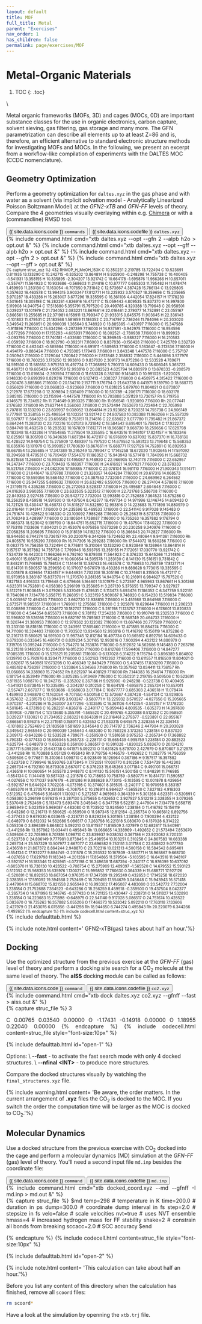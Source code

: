 ```yaml
---
layout: default
title: MOF
full_title: Metal 
parent: "Exercises"
nav_order: 1
has_children: false
permalink: page/exercises/MOF
---
```

# Metal-Organic Materials
1. TOC
{: .toc}

\\

Metal organic frameworks (MOFs, 3D) and cages (MOCs, 0D) are important substance classes for the use in organic electronics, carbon capture, solvent sieving, gas filtering, gas storage and many more.
The GFN parametrization can describe all elements up to at least Z=86 and is, therefore, an efficient alternative to standard electronic structure methods for investigating MOFs and MOCs.
In the following, we present an excerpt from a workflow-like compilation of experiments with the DALTES MOC (CCDC nomenclature).

## Geometry Optimization

Perform a geometry optimization for `daltes.xyz` in the gas phase and with water as a solvent (via implicit solvation model - Analytically Linearized Poisson Boltzmann Model) at the *GFN2-xTB*
and *GFN-FF* levels of theory. 
Compare the 4 geometries visually overlaying within e.g. [Chimera](https://www.cgl.ucsf.edu/chimera/) or with a (commandline) RMSD tool.


<div class="tab card">
  <button class="tablinks tab-1-1" onclick="openTabId(event, 'command', 'tab-1-1')" id="defaultOpen">{{ site.data.icons.code }} <code>commands</code></button>
  <button class="tablinks tab-1-1" onclick="openTabId(event, 'struc', 'tab-1-1')">{{ site.data.icons.codefile }}  <code>daltes.xyz</code></button>
</div>
<!-- Tab content -->
<div id="command" class="tabcontent tab-1-1" style="text-align:justify">
{% include command.html cmd="xtb daltes.xyz --opt --gfn 2 --alpb h2o > opt.out &" %}
{% include command.html cmd="xtb daltes.xyz --opt --gff --alpb h2o > opt.out &" %}
{% include command.html cmd="xtb daltes.xyz --opt --gfn 2 > opt.out &" %}
{% include command.html cmd="xtb daltes.xyz --opt --gff > opt.out &" %}


</div>

<div id="struc" class="tabcontent tab-1-1" style="font-size:10px">
{% capture struc_xyz %}
432
RhMOP_H_MeOH_153K
C      10.350231    2.219785   13.722494
C      10.523691    0.811935   13.133290
C      10.242715   -0.335202   13.864814
H       9.925900   -0.248298   14.755738
C      10.400405   -1.541931   13.358155
H      10.335895   -2.304207   13.921742
C      10.664178   -1.695876   11.966266
H      10.657011   -2.557471   11.564923
C      10.933686   -0.568603   11.214816
C      10.877777    0.685303   11.795482
H      11.078474    1.459993   11.283130
C      11.163054   -0.707650    9.731842
C      12.573667    4.387428   15.786134
C      13.929805    4.357632   16.463578
C      13.994315    3.903247   17.812771
H      13.225932    3.570527   18.259656
C      15.205665    3.970287   18.433286
H      15.263007    3.677296   19.335595
C      16.361106    4.442054   17.824157
H      17.178230    4.501645   18.305198
C      16.282261    4.826916   16.472117
C      15.059443    4.809535   15.837370
H      14.997800    5.119908   14.940754
C      17.513680    5.355791   15.797520
C      20.499765    4.320388   13.719648
C      20.958501    3.029237   13.101979
C      21.734052    2.083221   13.867661
H      22.016461    2.279377   14.752891
C      22.055167    0.866561   13.255685
H      22.371981    0.158911   13.799347
C      21.933315    0.645575   11.903645
H      22.336143   -0.101802   11.479531
C      21.183568    1.581659   11.186352
C      20.714797    2.736246   11.784096
H      20.203020    3.349542   11.266051
C      20.990039    1.365640    9.748920
C      13.885365   -1.430197    7.116000
C      15.347586   -1.911896    7.116000
C      15.634296   -3.297399    7.116000
H      14.937591   -3.942975    7.116000
C      16.954596   -3.677296    7.116000
H      17.155293   -4.605931    7.116000
C      18.002521   -2.780939    7.116000
H      18.899923   -3.093795    7.116000
C      17.740181   -1.432680    7.116000
C      16.396945   -0.988227    7.116000
H      16.210583   -0.059592    7.116000
C      18.902790   -0.392311    7.116000
C       8.837836   -0.156428    7.116000
C       7.425789    0.332720    7.116000
C       6.462443   -0.585984    7.116000
H       6.691811   -1.509653    7.116000
C       5.163647   -0.213536    7.116000
H       4.494179   -0.886424    7.116000
C       4.755085    1.179416    7.116000
H       3.843348    1.447578    7.116000
C       5.757137    2.050943    7.116000
C       7.129044    1.700842    7.116000
H       7.812848    2.358832    7.116000
C       5.446056    3.577976    7.116000
O      10.760226    3.173250   12.993816
O       9.837020    2.309173   14.875286
O      12.533528    4.789671   14.591500
O      11.581650    3.975253   16.497734
O      17.368892    5.790313   14.609433
O      18.606045    5.365723   16.460731
O      19.665439    4.995759   12.993816
O      20.882523    4.625794   14.880979
O      13.670333   -0.208570    7.116000
O      13.016634   -2.393594    7.116000
O      11.653328    0.350100    9.145483
O      10.991028   -1.820025    9.148330
O       9.699399    0.829316    7.116000
O       9.127413   -1.338327    7.116000
O       6.450975    4.315422    7.116000
O       4.250476    3.885866    7.116000
O      20.134210    2.157711    9.176794
O      21.643738    0.441971    9.139790
O      18.568773    0.856629    7.116000
O      20.066833   -0.923669    7.116000
O      11.631825    5.879700   11.804021
O       8.870807    3.212978   17.673298
O      12.309894    2.639409    7.116000
O      10.510789   -4.206171    7.116000
O      18.603178    3.985185    7.116000
O      23.115994   -1.447578    7.116000
Rh     10.703888    5.051129   13.736157
Rh      9.719756    4.146579   15.724652
Rh     11.704649    0.390325    7.116000
Rh     11.056541   -1.920090    7.116000
Rh     20.077441    2.176582    7.116000
Rh     21.637144    0.356060    7.116000
C      21.573494    7.853670   13.722494
C      22.705998    8.707816   13.133290
C      23.839937    9.038052   13.864814
H      23.923082    8.720231   14.755738
C      24.806149    9.777981   13.358155
H      25.498554   10.103251   13.921742
C      24.807583   10.083388   11.966266
H      25.557329   10.507977   11.564923
C      23.696582    9.753151   11.214816
C      22.638622    9.077780   11.795482
H      21.867372    8.864244   11.283130
C      23.702316   10.021313    9.731842
C      18.584542    8.695401   15.786134
C      17.932277    9.884749   16.463578
C      18.293532   10.167809   17.812771
H      18.965867    9.668730   18.259656
C      17.629798   11.183348   18.433286
H      17.854865   11.379504   19.335595
C      16.643516   11.948107   17.824157
H      16.183346   12.625961   18.305198
C      16.349638   11.687394   16.472117
C      16.976099   10.637092   15.837370
H      16.738130   10.428522   14.940754
C      15.275909   12.489397   15.797520
C      14.679552   15.593123   13.719648
C      15.568353   16.635976   13.101979
C      15.999852   17.780630   13.867661
H      15.688771   17.927126   14.752891
C      16.892953   18.667054   13.255685
H      17.347389   19.295249   13.799347
C      17.145258   18.672020   11.903645
H      17.591092   19.394568   11.479531
C      16.709459   17.554679   11.186352
C      15.943943   16.571418   11.784096
H      15.668702   15.821558   11.266051
C      16.993302   17.495087    9.748920
C      22.966905   12.740178    7.116000
C      22.652957   14.247347    7.116000
C      23.709483   15.188397    7.116000
H      24.616921   14.907821    7.116000
C      23.378333   16.521758    7.116000
H      24.082206   17.159885    7.116000
C      22.078104   16.981110    7.116000
H      21.900343   17.914711    7.116000
C      21.041647   16.079788    7.116000
C      21.328357   14.694284    7.116000
H      20.617316   14.068573    7.116000
C      19.559356   16.566452    7.116000
C      24.387553    7.732004    7.116000
C      24.669962    6.264562    7.116000
C      25.947255    5.889632    7.116000
H      26.632492    6.550105    7.116000
C      26.274104    4.578618    7.116000
H      27.191576    4.335286    7.116000
C      25.272053    3.528317    7.116000
H      25.495687    2.604648    7.116000
C      24.016263    3.960355    7.116000
C      23.633505    5.323512    7.116000
H      22.721768    5.586708    7.116000
C      22.849353    2.927435    7.116000
O      20.542772    7.732004   12.993816
O      21.752688    7.364523   14.875286
O      18.256259    8.459518   14.591500
O      19.437504    8.042377   16.497734
O      14.971996   12.146745   14.609433
O      14.721125   13.430447   16.460731
O      14.511827   14.532890   12.993816
O      14.223683   15.771898   14.880979
O      22.016461   11.943141    7.116000
O      24.235596   12.469533    7.116000
O      22.541140    9.917028    9.145483
O      24.751674   10.428522    9.148330
O      23.103092    7.985268    7.116000
O      25.266319    8.573735    7.116000
O      21.708248    3.428997    7.116000
O      23.180504    1.738087    7.116000
O      16.735263   16.357882    9.176794
O      17.466373   18.523042    9.139790
O      18.644751   15.652715    7.116000
O      19.437504   17.840222    7.116000
O      17.763118    7.133606   11.804021
O      21.453076    6.075856   17.673298
O      20.230258    9.340976    7.116000
O      27.058256   11.205695    7.116000
O      15.918139   14.118232    7.116000
O      18.366643   20.742827    7.116000
Rh     18.944650    6.744274   13.736157
Rh     20.220079    6.344266   15.724652
Rh     22.480644    9.941361    7.116000
Rh     24.805576   10.535290    7.116000
Rh     16.747305   16.299283    7.116000
Rh     17.544072   18.560286    7.116000
C      11.082775   14.756359   13.722494
C       9.776811   15.310064   13.133290
C       8.923849   16.126964   13.864814
H       9.157517   16.357882   14.755738
C       7.799946   16.593765   13.358155
H       7.172051   17.030770   13.921742
C       7.534739   16.442303   11.966266
H       6.792160   16.879308   11.564923
C       8.376233   15.645266   11.214816
C       9.490101   15.066731   11.795482
H      10.060654   14.505578   11.283130
C       8.141130   15.516151    9.731842
C      11.848291   11.746985   15.786134
C      11.144418   10.587433   16.463578
C      10.718653   10.758759   17.812771
H      10.814701   11.590557   18.259656
C      10.171037    9.676179   18.433286
H       9.888628    9.773015   19.335595
C      10.001878    8.439654   17.824157
H       9.644924    7.702208   18.305198
C      10.374601    8.315505   16.472117
C      10.970958    9.383187   15.837370
H      11.270570    9.281385   14.940754
C      10.216911    6.984627   15.797520
C       7.827183    4.916303   13.719648
C       6.479646    5.164601   13.101979
C       5.272597    4.965963   13.867661
H       5.301268    4.623311   14.752891
C       4.058380    5.296199   13.255685
H       3.287130    5.375655   13.799347
C       3.927927    5.512219   11.903645
H       3.079265    5.537049   11.479531
C       5.113473    5.693476   11.186352
C       6.347759    5.522151   11.784096
H       7.134778    5.658715   11.266051
C       5.023159    5.969087    9.748920
C       6.154230   13.519834    7.116000
C       5.005957   12.494363    7.116000
C       3.662720   12.938816    7.116000
H       3.451988   13.864968    7.116000
C       2.673571   11.985351    7.116000
H       1.769001   12.275860    7.116000
C       2.925876   10.629644    7.116000
H       2.206233   10.008898    7.116000
C       4.224672   10.182707    7.116000
C       5.281198   11.123757    7.116000
H       6.178601   10.820833    7.116000
C       4.544354    8.655673    7.116000
C       9.781112   17.254238    7.116000
C      10.910749   18.232533    7.116000
C      10.596802   19.526166    7.116000
H       9.682197   19.789362    7.116000
C      11.568749   20.464733    7.116000
H      11.320744   21.380953    7.116000
C      12.979362   20.122082    7.116000
H      13.667466   20.777589    7.116000
C      13.233100   18.818516    7.116000
C      12.243951   17.805460    7.116000
H      12.471885   16.884274    7.116000
C      14.711090   18.324403    7.116000
O      11.703502   13.924560   12.993816
O      11.416792   15.156119   14.875286
O      12.216713   11.580625   14.591500
O      11.987345   12.812184   16.497734
O      10.665612    6.892756   14.609433
O       9.679330    6.033645   16.460731
O       8.829234    5.301165   12.993816
O       7.900294    4.432122   14.880979
O       7.319706   13.095244    7.116000
O       5.754270   14.753876    7.116000
O       8.812032   14.562686    9.145483
O       7.263798   16.221318    9.148330
O      10.204009   16.015230    7.116000
O       8.612768   17.594406    7.116000
O      14.847277   17.085395    7.116000
O      15.575521   19.205861    7.116000
O       6.137028    6.314222    9.176794
O       3.896389    5.864802    9.139790
O       5.792976    8.320471    7.116000
O       3.502163    7.913262    7.116000
O      13.611557   11.816509   11.804021
O      12.682617   15.540981   17.673298
O      10.466349   12.849429    7.116000
O       5.437455   17.830290    7.116000
O       8.485182    6.726397    7.116000
O       1.523864    5.534566    7.116000
Rh     13.357962   13.034411   13.736157
Rh     13.066665   14.338969   15.724652
Rh      8.821207   14.498129    7.116000
Rh      7.144383   16.214614    7.116000
Rh      6.181754    6.353949    7.116000
Rh      3.825285    5.913469    7.116000
C      10.350231    2.219785    0.509506
C      10.523691    0.811935    1.098710
C      10.242715   -0.335202    0.367186
H       9.925900   -0.248298   -0.523738
C      10.400405   -1.541931    0.873845
H      10.335895   -2.304207    0.310258
C      10.664178   -1.695876    2.265734
H      10.657011   -2.557471    2.667077
C      10.933686   -0.568603    3.017184
C      10.877777    0.685303    2.436518
H      11.078474    1.459993    2.948870
C      11.163054   -0.707650    4.500158
C      12.573667    4.387428   -1.554134
C      13.929805    4.357632   -2.231578
C      13.994315    3.903247   -3.580771
H      13.225932    3.570527   -4.027656
C      15.205665    3.970287   -4.201286
H      15.263007    3.677296   -5.103595
C      16.361106    4.442054   -3.592157
H      17.178230    4.501645   -4.073198
C      16.282261    4.826916   -2.240117
C      15.059443    4.809535   -1.605370
H      14.997800    5.119908   -0.708754
C      17.513680    5.355791   -1.565520
C      20.499765    4.320388    0.512352
C      20.958501    3.029237    1.130021
C      21.734052    2.083221    0.364339
H      22.016461    2.279377   -0.520891
C      22.055167    0.866561    0.976315
H      22.371981    0.158911    0.432653
C      21.933315    0.645575    2.328355
H      22.336143   -0.101802    2.752469
C      21.183568    1.581659    3.045648
C      20.714797    2.736246    2.447904
H      20.203020    3.349542    2.965949
C      20.990039    1.365640    4.483080
O      10.760226    3.173250    1.238184
O       9.837020    2.309173   -0.643286
O      12.533528    4.789671   -0.359500
O      11.581650    3.975253   -2.265734
O      17.368892    5.790313   -0.377433
O      18.606045    5.365723   -2.228731
O      19.665439    4.995759    1.238184
O      20.882523    4.625794   -0.648979
O      11.653328    0.350100    5.086517
O      10.991028   -1.820025    5.083670
O      20.134210    2.157711    5.055206
O      21.643738    0.441971    5.092210
O      11.631825    5.879700    2.427979
O       8.870807    3.212978   -3.441298
Rh     10.703888    5.051129    0.495843
Rh      9.719756    4.146579   -1.492652
C      11.082775   14.756359    0.509506
C       9.776811   15.310064    1.098710
C       8.923849   16.126964    0.367186
H       9.157517   16.357882   -0.523738
C       7.799946   16.593765    0.873845
H       7.172051   17.030770    0.310258
C       7.534739   16.442303    2.265734
H       6.792160   16.879308    2.667077
C       8.376233   15.645266    3.017184
C       9.490101   15.066731    2.436518
H      10.060654   14.505578    2.948870
C       8.141130   15.516151    4.500158
C      11.848291   11.746985   -1.554134
C      11.144418   10.587433   -2.231578
C      10.718653   10.758759   -3.580771
H      10.814701   11.590557   -4.027656
C      10.171037    9.676179   -4.201286
H       9.888628    9.773015   -5.103595
C      10.001878    8.439654   -3.592157
H       9.644924    7.702208   -4.073198
C      10.374601    8.315505   -2.240117
C      10.970958    9.383187   -1.605370
H      11.270570    9.281385   -0.708754
C      10.216911    6.984627   -1.565520
C       7.827183    4.916303    0.512352
C       6.479646    5.164601    1.130021
C       5.272597    4.965963    0.364339
H       5.301268    4.623311   -0.520891
C       4.058380    5.296199    0.976315
H       3.287130    5.375655    0.432653
C       3.927927    5.512219    2.328355
H       3.079265    5.537049    2.752469
C       5.113473    5.693476    3.045648
C       6.347759    5.522151    2.447904
H       7.134778    5.658715    2.965949
C       5.023159    5.969087    4.483080
O      11.703502   13.924560    1.238184
O      11.416792   15.156119   -0.643286
O      12.216713   11.580625   -0.359500
O      11.987345   12.812184   -2.265734
O      10.665612    6.892756   -0.377433
O       9.679330    6.033645   -2.228731
O       8.829234    5.301165    1.238184
O       7.900294    4.432122   -0.648979
O       8.812032   14.562686    5.086517
O       7.263798   16.221318    5.083670
O       6.137028    6.314222    5.055206
O       3.896389    5.864802    5.092210
O      13.611557   11.816509    2.427979
O      12.682617   15.540981   -3.441298
Rh     13.357962   13.034411    0.495843
Rh     13.066665   14.338969   -1.492652
C      21.573494    7.853670    0.509506
C      22.705998    8.707816    1.098710
C      23.839937    9.038052    0.367186
H      23.923082    8.720231   -0.523738
C      24.806149    9.777981    0.873845
H      25.498554   10.103251    0.310258
C      24.807583   10.083388    2.265734
H      25.557329   10.507977    2.667077
C      23.696582    9.753151    3.017184
C      22.638622    9.077780    2.436518
H      21.867372    8.864244    2.948870
C      23.702316   10.021313    4.500158
C      18.584542    8.695401   -1.554134
C      17.932277    9.884749   -2.231578
C      18.293532   10.167809   -3.580771
H      18.965867    9.668730   -4.027656
C      17.629798   11.183348   -4.201286
H      17.854865   11.379504   -5.103595
C      16.643516   11.948107   -3.592157
H      16.183346   12.625961   -4.073198
C      16.349638   11.687394   -2.240117
C      16.976099   10.637092   -1.605370
H      16.738130   10.428522   -0.708754
C      15.275909   12.489397   -1.565520
C      14.679552   15.593123    0.512352
C      15.568353   16.635976    1.130021
C      15.999852   17.780630    0.364339
H      15.688771   17.927126   -0.520891
C      16.892953   18.667054    0.976315
H      17.347389   19.295249    0.432653
C      17.145258   18.672020    2.328355
H      17.591092   19.394568    2.752469
C      16.709459   17.554679    3.045648
C      15.943943   16.571418    2.447904
H      15.668702   15.821558    2.965949
C      16.993302   17.495087    4.483080
O      20.542772    7.732004    1.238184
O      21.752688    7.364523   -0.643286
O      18.256259    8.459518   -0.359500
O      19.437504    8.042377   -2.265734
O      14.971996   12.146745   -0.377433
O      14.721125   13.430447   -2.228731
O      14.511827   14.532890    1.238184
O      14.223683   15.771898   -0.648979
O      22.541140    9.917028    5.086517
O      24.751674   10.428522    5.083670
O      16.735263   16.357882    5.055206
O      17.466373   18.523042    5.092210
O      17.763118    7.133606    2.427979
O      21.453076    6.075856   -3.441298
Rh     18.944650    6.744274    0.495843
Rh     20.220079    6.344266   -1.492652
{% endcapture %}
{% include codecell.html content=struc_xyz %}
</div>
{% include defaulttab.html %}

{% include note.html content=' GFN2-xTB(gas) takes about half an hour.'%}


## Docking 

Use the optimized structure from the previous exercise at the *GFN-FF* (gas) level of theory and perform a docking site search for a CO<sub>2</sub> molecule at the same level of theory. The **aISS** docking module can be called as follows:

 <!-- Tab links -->
<div class="tab card">
  <button class="tablinks tab-id-1" onclick="openTabId(event, 'tab-1-1', 'tab-id-1')" id="open-1">{{ site.data.icons.code }} <code>command</code></button>
  <button class="tablinks tab-id-1" onclick="openTabId(event, 'tab-1-2', 'tab-id-1')">{{ site.data.icons.codefile }} <code>co2.xyz</code></button>
</div>
<!-- Tab content -->
<div id="tab-1-1" class="tabcontent tab-id-1" style="text-align:justify">
{% include command.html cmd="xtb dock daltes.xyz co2.xyz <span class='nt'>--gfnff</span> <span class='nt'>--fast</span> > aiss.out &" %}
</div>
<div id="tab-1-2" class="tabcontent tab-id-1" style="text-align:justify">
{% capture struc_file %}
3

C          0.00765        0.03540        0.00000
O         -1.17431       -0.14918        0.00000
O          1.18955        0.22040        0.00000
{% endcapture %}
{% include codecell.html content=struc_file style="font-size:10px" %}
</div>

{% include defaulttab.html id="open-1" %}


Options: \\
**--fast** - to activate the fast search mode with only 4 docked structures. \\
**--nfinal \<INT\>** - to produce more structures.

Compare the docked structures visually by watching the `final_structures.xyz` file.

{% include warning.html content=
'Be aware, the order matters. In the current arrangement of **.xyz** files the CO<sub>2</sub> is docked to the MOC. If you switch the order the computation time will be larger as the MOC is docked to  CO<sub>2</sub>.'%}


## Molecular Dynamics

Use a docked structure from the previous exercise with CO<sub>2</sub>  docked into the cage and perform a molecular dynamics (MD) simulation at the *GFN-FF* (gas) level of theory. You'll need a second input file `md.inp` besides the coordinate file:

 <!-- Tab links -->
<div class="tab card">
  <button class="tablinks tab-id-2" onclick="openTabId(event, 'tab-2-1', 'tab-id-2')" id="open-2">{{ site.data.icons.code }} <code>command</code></button>
  <button class="tablinks tab-id-2" onclick="openTabId(event, 'tab-2-2', 'tab-id-2')">{{ site.data.icons.codefile }} <code>md.inp</code></button>
</div>
<!-- Tab content -->
<div id="tab-2-1" class="tabcontent tab-id-2" style="text-align:justify">
{% include command.html cmd="xtb docked_coord.xyz <span class='nt'>--md</span> <span class='nt'>--gfnff</span> <span class='nt'>-I</span> md.inp > md.out &" %}
</div>
<div id="tab-2-2" class="tabcontent tab-id-2" style="text-align:justify">
{% capture struc_file %}
$md
   temp=298     # temperature in K
   time=200.0   # duration in ps
   dump=300.0   # coordinate dump interval in fs
   step=2.0     # stepsize in fs
   velo=false   # scale velocities
   nvt=true     # uses NVT ensemble
   hmass=4      # increased hydrogen mass for FF stability
   shake=2      # constrain all bonds from breaking
   sccacc=2.0   # SCC accuracy
$end

{% endcapture %}
{% include codecell.html content=struc_file style="font-size:10px" %}
</div>

{% include defaulttab.html id="open-2" %}



{% include note.html content= 'This calculation can take about half an hour.'%}

Before you list any content of this directory when the calculation has finished, remove all `scoord` files:
```bash
rm scoord*
```
Have a look at the simulation by openning the `xtb.trj` file. 